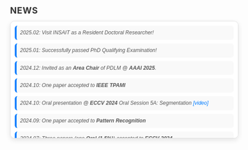 <html lang="en">
<head>
  <meta charset="UTF-8">
  <meta name="viewport" content="width=device-width, initial-scale=1.0">
  <style>
    /* 容器样式 */
    .news-container {
      width: 100%;
      max-height: 250px; /* 减少容器的高度 */
      overflow-y: auto;
      border: 1px solid #e0e0e0;
      border-radius: 10px;  /* 圆角效果 */
      padding: 10px;  /* 减小内边距 */
      font-family: 'Arial', sans-serif;
      font-size: 14px; /* 减小字体大小 */
      line-height: 1.4; /* 减小行高 */
      background-color: #ffffff;
      box-shadow: 0px 4px 12px rgba(0, 0, 0, 0.1);
    }

    /* 鼠标悬停时的效果 */
    .news-container:hover {
      border-color: #007bff;
      box-shadow: 0px 4px 15px rgba(0, 123, 255, 0.2);
    }

    /* 新闻条目的样式 */
    .news-item {
      margin-bottom: 8px;  /* 减少条目之间的间距 */
      padding: 8px;  /* 减小内边距 */
      background-color: #f9f9f9;
      border-left: 4px solid #007bff; /* 较细的蓝色左边框 */
      border-radius: 6px; /* 较圆的边角 */
      transition: all 0.3s ease;
      cursor: pointer;
    }

    /* 鼠标悬停时的新闻条目效果 */
    .news-item:hover {
      background-color: #e3f2fd;
      transform: translateX(4px); /* 轻微的右移效果 */
    }

    /* 日期样式 */
    .news-date {
      font-style: italic;
      color: #555;
      font-size: 12px; /* 更小的日期字体 */
    }

    /* 标题样式 */
    h3 {
      font-size: 20px;
      color: #333;
      font-weight: bold;
      margin-bottom: 12px;
      text-transform: uppercase;
      letter-spacing: 0.8px;
    }

    /* 链接样式 */
    a {
      color: #007bff;
      text-decoration: none;
      transition: color 0.2s ease;
    }

    a:hover {
      color: #0056b3;
    }
  </style>
</head>
<body>

  <h3>News</h3>
  <div class="news-container">
    <div class="news-item">
      <div class="news-date">2025.02: Visit INSAIT as a Resident Doctoral Researcher!</div>
    </div>
    <div class="news-item">
      <div class="news-date">2025.01: Successfully passed PhD Qualifying Examination!</div>
    </div>
    <div class="news-item">
      <div class="news-date">2024.12: Invited as an <strong>Area Chair</strong> of PDLM @ <strong>AAAI 2025</strong>.</div>
    </div>
    <div class="news-item">
      <div class="news-date">2024.10: One paper accepted to <strong>IEEE TPAMI</strong></div>
    </div>
    <div class="news-item">
      <div class="news-date">2024.10: Oral presentation @ <strong>ECCV 2024</strong> Oral Session 5A: Segmentation <a href="https://eccv.ecva.net/virtual/2024/session/103" target="_blank">[video]</a></div>
    </div>
    <div class="news-item">
      <div class="news-date">2024.09: One paper accepted to <strong>Pattern Recognition</strong></div>
    </div>
    <div class="news-item">
      <div class="news-date">2024.07: Three papers (one <strong>Oral (1.5%)</strong>) accepted to <strong>ECCV 2024</strong></div>
    </div>
    <div class="news-item">
      <div class="news-date">2024.03: One paper accepted to <strong>IEEE CAI 2024</strong></div>
    </div>
    <div class="news-item">
      <div class="news-date">2024.03: One paper accepted to <strong>Pattern Recognition</strong></div>
    </div>
    <div class="news-item">
      <div class="news-date">2024.03: Five papers (one <strong>Highlight (2.8%)</strong>) accepted to <strong>CVPR 2024</strong></div>
    </div>
    <div class="news-item">
      <div class="news-date">2024.02: Two papers accepted to <strong>ICRA 2024</strong></div>
    </div>
    <div class="news-item">
      <div class="news-date">2023.07: Two papers accepted to <strong>ICCV 2023</strong></div>
    </div>
    <div class="news-item">
      <div class="news-date">2023.03: One paper accepted to <strong>CVPR 2023</strong></div>
    </div>
  </div>

</body>
</html>
